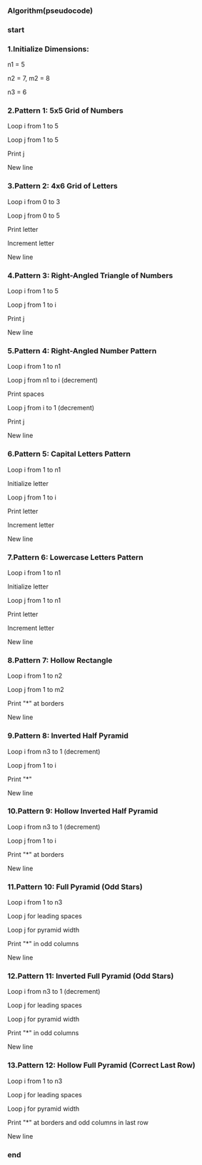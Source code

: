   ### Algorithm(pseudocode)
  ### start
### 1.Initialize Dimensions:

n1 = 5

n2 = 7, m2 = 8

n3 = 6

### 2.Pattern 1: 5x5 Grid of Numbers

Loop i from 1 to 5

Loop j from 1 to 5

Print j

New line

### 3.Pattern 2: 4x6 Grid of Letters

Loop i from 0 to 3

Loop j from 0 to 5

Print letter

Increment letter

New line

### 4.Pattern 3: Right-Angled Triangle of Numbers

Loop i from 1 to 5

Loop j from 1 to i

Print j

New line

### 5.Pattern 4: Right-Angled Number Pattern

Loop i from 1 to n1

Loop j from n1 to i (decrement)

Print spaces

Loop j from i to 1 (decrement)

Print j

New line

### 6.Pattern 5: Capital Letters Pattern

Loop i from 1 to n1

Initialize letter

Loop j from 1 to i

Print letter

Increment letter

New line

### 7.Pattern 6: Lowercase Letters Pattern

Loop i from 1 to n1

Initialize letter

Loop j from 1 to n1

Print letter

Increment letter

New line

### 8.Pattern 7: Hollow Rectangle

Loop i from 1 to n2

Loop j from 1 to m2

Print "*" at borders

New line

### 9.Pattern 8: Inverted Half Pyramid

Loop i from n3 to 1 (decrement)

Loop j from 1 to i

Print "*"

New line

### 10.Pattern 9: Hollow Inverted Half Pyramid

Loop i from n3 to 1 (decrement)

Loop j from 1 to i

Print "*" at borders

New line

### 11.Pattern 10: Full Pyramid (Odd Stars)

Loop i from 1 to n3

Loop j for leading spaces

Loop j for pyramid width

Print "*" in odd columns

New line

### 12.Pattern 11: Inverted Full Pyramid (Odd Stars)

Loop i from n3 to 1 (decrement)

Loop j for leading spaces

Loop j for pyramid width

Print "*" in odd columns

New line

### 13.Pattern 12: Hollow Full Pyramid (Correct Last Row)

Loop i from 1 to n3

Loop j for leading spaces

Loop j for pyramid width

Print "*" at borders and odd columns in last row

New line
### end
